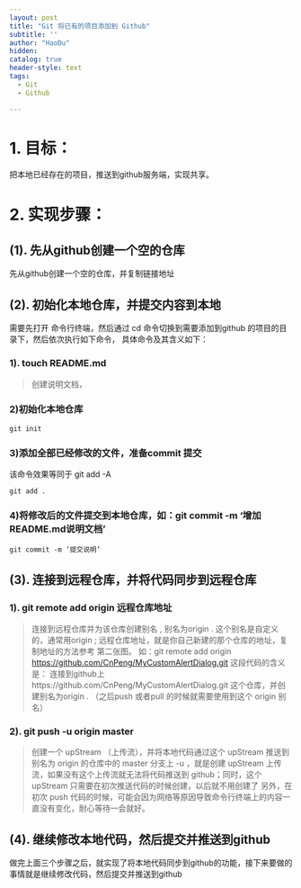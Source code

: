 ```yaml
---
layout: post
title: "Git 将已有的项目添加到 Github"
subtitle: ''
author: "HaoDu"
hidden: 
catalog: true
header-style: text
tags:
  - Git
  - Github

---
```

# 1. 目标：
 把本地已经存在的项目，推送到github服务端，实现共享。
# 2. 实现步骤：
## (1). 先从github创建一个空的仓库
 
 先从github创建一个空的仓库，并复制链接地址
 
 ## (2). 初始化本地仓库，并提交内容到本地
 需要先打开 命令行终端，然后通过 cd 命令切换到需要添加到github 的项目的目录下，然后依次执行如下命令， 具体命令及其含义如下：
 ### 1). touch README.md
 
 > 创建说明文档，
 ### 2)初始化本地仓库
 
 ```
 git init
 ```
 ###  3)添加全部已经修改的文件，准备commit 提交
 
 该命令效果等同于 git add -A
 
 ```
 git add .
 ```
 ###  4)将修改后的文件提交到本地仓库，如：git commit -m ‘增加README.md说明文档’
 
 ```
 git commit -m ‘提交说明’
 ```
 ## (3). 连接到远程仓库，并将代码同步到远程仓库
 
 ### 1). git remote add origin 远程仓库地址
 > 连接到远程仓库并为该仓库创建别名 , 别名为origin . 这个别名是自定义的，通常用origin ; 远程仓库地址，就是你自己新建的那个仓库的地址，复制地址的方法参考 第二张图。
 如：git remote add origin https://github.com/CnPeng/MyCustomAlertDialog.git 这段代码的含义是： 连接到github上https://github.com/CnPeng/MyCustomAlertDialog.git 这个仓库，并创建别名为origin . （之后push 或者pull 的时候就需要使用到这个 origin 别名）
 
 ### 2). git push -u origin master
 > 创建一个 upStream （上传流），并将本地代码通过这个 upStream 推送到 别名为 origin 的仓库中的 master 分支上
 -u ，就是创建 upStream 上传流，如果没有这个上传流就无法将代码推送到 github；同时，这个 upStream 只需要在初次推送代码的时候创建，以后就不用创建了
 另外，在初次 push 代码的时候，可能会因为网络等原因导致命令行终端上的内容一直没有变化，耐心等待一会就好。
 
 
 ## (4). 继续修改本地代码，然后提交并推送到github
 做完上面三个步骤之后，就实现了将本地代码同步到github的功能，接下来要做的事情就是继续修改代码，然后提交并推送到github
 
 
 
 
 
 
 
 
 
 
 
 
 
 
